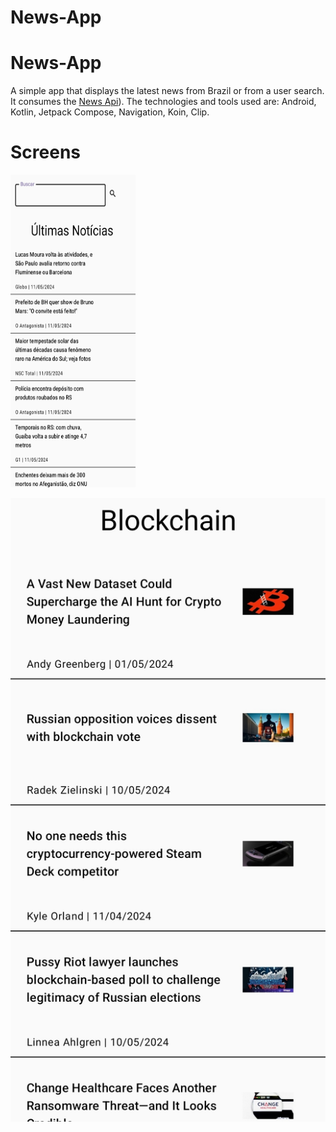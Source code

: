 # News-App
# News-App

A simple app that displays the latest news from Brazil or from a user search.
It consumes the [News Api](https://newsapi.org/)).
The technologies and tools used are: Android, Kotlin, Jetpack Compose, Navigation, Koin, Clip.

# Screens

<img src="./screenshots/screen1.jpg" alt="screen1" width="200" height="500"/>

![alt text](https://github.com/luclucas/News-App/blob/main/screenshots/screen2.jpg)
